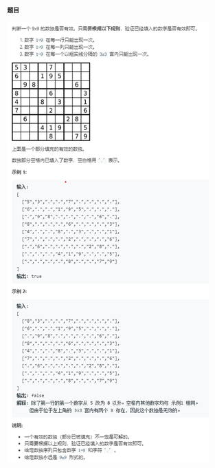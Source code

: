 #### 题目
![题目](https://raw.githubusercontent.com/betterfor/cloudImage/master/images/2020-02-24/003601.png)